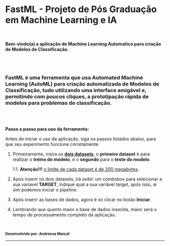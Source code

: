 # FastML - Projeto de Pós Graduação em Machine Learning e IA

<br>

**Bem-vindo(a) a aplicação de Machine Learning Automatico para criação de Modelos de Classificação.**

<br><br>

### **FastML é uma ferramenta que usa Automated Machine Learning (AutoML) para criação automatizada de Modelos de Classificação, tudo utilizando uma interface amigável e, permitindo com poucos cliques, a prototipação rápida de modelos para problemas de classificação.**

<br><br>

**Passo a passo para uso da ferramenta:**

Antes de iniciar o uso da aplicação, siga os passos listados abaixo, para que seu experimento funcione corretamente.

1. Primeiramente, insira os <b><u>dois datasets</u></b>, o <b>primeiro dataset</b> é para realizar o <b>treino do modelo</b>, e o <b>segundo</b> para o <b>teste do modelo</b>.
    
    1.1. **Atenção!!!** <u>o limite de cada dataset é de 200 megabytes</u>.

2. Após inserir os dois datasets, irá exibir um combobox para selecionar a sua variavel **TARGET**, indique qual a sua variável target, após isso, aí sim podemos iniciar o pipeline.

3. Após inserir as bases de dados, agora é só clicar no botão **Iniciar**.

4. Lembrando que quanto maior a base de dados inserida, maior será o tempo de processamento completo da aplicação.

<!-- 5. Subtende-se que o dataset que foi inserido, estará <u>devidamente tratado</u> , pois a aplicação já irá aplicar tecnicas automaticas, partindo do pré suposto que os dados já estejam <u>tratados pelo encarregado de inserir na aplicação</u> para a criação do modelo Fast. -->

<!-- 5. A parte de **intepretabilidade** só irá funcionar para **modelos baseados em árvores**.  -->

<br>

**<small> Desenvolvido por: Andressa Marçal </small>**

___